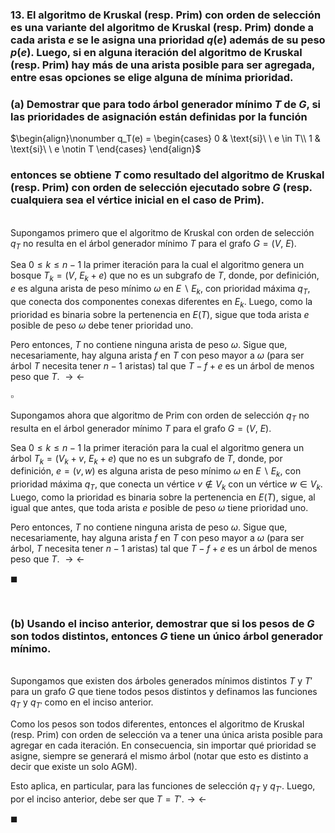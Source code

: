 ### 13. El algoritmo de Kruskal (resp. Prim) con orden de selección es una variante del algoritmo de Kruskal (resp. Prim) donde a cada arista $e$ se le asigna una prioridad $q(e)$ además de su peso $p(e)$. Luego, si en alguna iteración del algoritmo de Kruskal (resp. Prim) hay más de una arista posible para ser agregada, entre esas opciones se elige alguna de mínima prioridad.

### (a) Demostrar que para todo árbol generador mínimo $T$ de $G$, si las prioridades de asignación están definidas por la función
$\begin{align}\nonumber
    q_T(e) = \begin{cases}
        0 & \text{si}\ \ e \in T\\
        1 & \text{si}\ \ e \notin T
    \end{cases}
\end{align}$

### entonces se obtiene $T$ como resultado del algoritmo de Kruskal (resp. Prim) con orden de selección ejecutado sobre $G$ (resp. cualquiera sea el vértice inicial en el caso de Prim).

\
Supongamos primero que el algoritmo de Kruskal con orden de selección $q_T$ no resulta en el árbol generador mínimo $T$ para el grafo $G = (V,\ E)$. 

Sea $0 \leq k \leq n - 1$ la primer iteración para la cual el algoritmo genera un bosque $T_k = (V,\ E_k + e)$ que no es un subgrafo de $T$, donde, por definición, $e$ es alguna arista de peso mínimo $\omega$ en $E \backslash E_k$, con prioridad máxima $q_T$, que conecta dos componentes conexas diferentes en $E_k$. Luego, como la prioridad es binaria sobre la pertenencia en $E(T)$, sigue que toda arista $e$ posible de peso $\omega$ debe tener prioridad uno. 

Pero entonces, $T$ no contiene ninguna arista de peso $\omega$. Sigue que, necesariamente, hay alguna arista $f$ en $T$ con peso mayor a $\omega$ (para ser árbol $T$ necesita tener $n-1$ aristas) tal que $T - f + e$ es un árbol de menos peso que $T$. $\rightarrow\leftarrow$

$\square$

Supongamos ahora que algoritmo de Prim con orden de selección $q_T$ no resulta en el árbol generador mínimo $T$ para el grafo $G = (V,\ E)$. 

Sea $0 \leq k \leq n - 1$ la primer iteración para la cual el algoritmo genera un árbol $T_k = (V_{k} + v,\ E_k + e)$ que no es un subgrafo de $T$, donde, por definición, $e = (v, w)$ es alguna arista de peso mínimo $\omega$ en $E \backslash E_k$, con prioridad máxima $q_T$, que conecta un vértice $v \notin V_k$ con un vértice $w \in V_k$. Luego, como la prioridad es binaria sobre la pertenencia en $E(T)$, sigue, al igual que antes, que toda arista $e$ posible de peso $\omega$ tiene prioridad uno. 

Pero entonces, $T$ no contiene ninguna arista de peso $\omega$. Sigue que, necesariamente, hay alguna arista $f$ en $T$ con peso mayor a $\omega$ (para ser árbol, $T$ necesita tener $n-1$ aristas) tal que $T - f + e$ es un árbol de menos peso que $T$. $\rightarrow\leftarrow$

$\blacksquare$


<br>

### (b) Usando el inciso anterior, demostrar que si los pesos de $G$ son todos distintos, entonces $G$ tiene un único árbol generador mínimo.

\
Supongamos que existen dos árboles generados mínimos distintos $T$ y $T'$ para un grafo $G$ que tiene todos pesos distintos y definamos las funciones  $q_T$ y $q_{T'}$ como en el inciso anterior.

Como los pesos son todos diferentes, entonces el algoritmo de Kruskal (resp. Prim) con orden de selección va a tener una única arista posible para agregar en cada iteración. En consecuencia, sin importar qué prioridad se asigne, siempre se generará el mismo árbol (notar que esto es distinto a decir que existe un solo AGM).
 
Esto aplica, en particular, para  las funciones de selección $q_T$ y $q_{T'}$. Luego, por el inciso anterior, debe ser que $T = T'$.$\rightarrow\leftarrow$

$\blacksquare$

